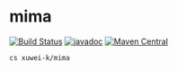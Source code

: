 # mima

[![Build Status](https://travis-ci.org/xuwei-k/mima.svg?branch=master)](https://travis-ci.org/xuwei-k/mima)
[![javadoc](http://javadoc-badge.appspot.com/com.github.xuwei-k/mima_2.10.svg?label=javadoc)](http://javadoc-badge.appspot.com/com.github.xuwei-k/mima_2.10/index.html#mima.package)
[![Maven Central](https://maven-badges.herokuapp.com/maven-central/com.github.xuwei-k/mima_2.10/badge.svg)](https://maven-badges.herokuapp.com/maven-central/com.github.xuwei-k/mima_2.10)

```
cs xuwei-k/mima
```
